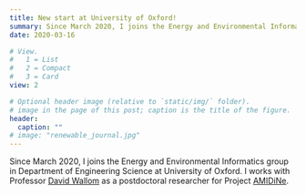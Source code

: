 ```yaml
---
title: New start at University of Oxford!
summary: Since March 2020, I joins the Energy and Environmental Informatics group in Department of Engineering Science at University of Oxford. I works with Professor David Wallom as a postdoctoral researcher for Project AMIDiNe. 
date: 2020-03-16

# View.
#   1 = List
#   2 = Compact
#   3 = Card
view: 2

# Optional header image (relative to `static/img/` folder).
# image in the page of this post; caption is the title of the figure.
header:
  caption: ""   
# image: "renewable_journal.jpg"   
---
```


Since March 2020, I joins the Energy and Environmental Informatics group in Department of Engineering Science at University of Oxford. I works with Professor [David Wallom](https://eng.ox.ac.uk/people/david-wallom/) as a postdoctoral researcher for Project [AMIDiNe](https://www.amidine.net/).